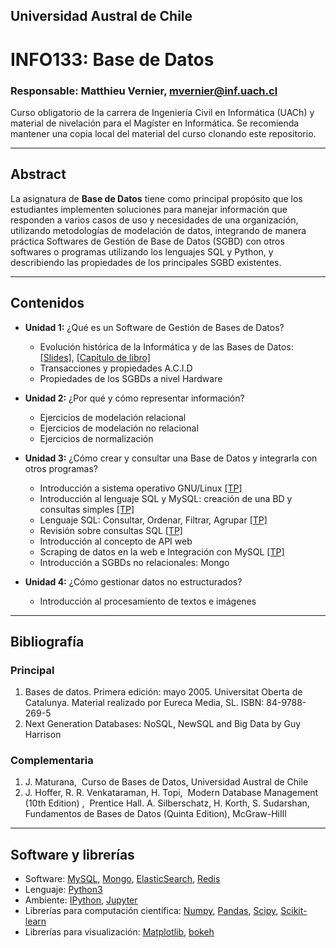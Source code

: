 ## Universidad Austral de Chile

# INFO133: Base de Datos

### Responsable: Matthieu Vernier, mvernier@inf.uach.cl

Curso obligatorio de la carrera de Ingeniería Civil en Informática (UACh) y material de nivelación para el Magíster en Informática. Se recomienda mantener una copia local del material del curso clonando este repositorio. 

***
## Abstract

La asignatura de **Base de Datos** tiene como principal propósito que los estudiantes implementen soluciones para manejar información que responden a varios casos de uso y necesidades de una organización, utilizando metodologías de modelación de datos, integrando de manera práctica Softwares de Gestión de Base de Datos (SGBD) con otros softwares o programas utilizando los lenguajes SQL y Python, y describiendo las propiedades de los principales SGBD existentes.


***
## Contenidos

- **Unidad 1:** ¿Qué es un Software de Gestión de Bases de Datos?
	- Evolución histórica de la Informática y de las Bases de Datos: [[Slides]](unidad1/slides-Maturana2012.pdf), [[Capitulo de libro]](unidad1/capitulo1.pdf)
	- Transacciones y propiedades A.C.I.D
	- Propiedades de los SGBDs a nivel Hardware

- **Unidad 2:** ¿Por qué y cómo representar información?
	- Ejercicios de modelación relacional
	- Ejercicios de modelación no relacional
	- Ejercicios de normalización

- **Unidad 3:** ¿Cómo crear y consultar una Base de Datos y integrarla con otros programas?


	- Introducción a sistema operativo GNU/Linux [[TP]](unidad3/tp-linux.md)
	- Introducción al lenguaje SQL y MySQL: creación de una BD y consultas simples [[TP]](unidad3/tp-sql1.md)
	- Lenguaje SQL: Consultar, Ordenar, Filtrar, Agrupar [[TP]](unidad3/tp-sql2.md)
	- Revisión sobre consultas SQL [[TP]](unidad3/tp-sql3.md)
	- Introducción al concepto de API web 
	- Scraping de datos en la web e Integración con MySQL [[TP]](unidad3/web-scraping-python.md)
	- Introducción a SGBDs no relacionales: Mongo
        
- **Unidad 4:** ¿Cómo gestionar datos no estructurados?
	- Introducción al procesamiento de textos e imágenes

***
## Bibliografía 


### Principal
1. Bases de datos. Primera edición: mayo 2005. Universitat Oberta de Catalunya. Material realizado por Eureca Media, SL. ISBN:
84-9788-269-5
1. Next Generation Databases: NoSQL, NewSQL and Big Data by Guy Harrison

### Complementaria
1. J. Maturana, ​ Curso de Bases de Datos, Universidad Austral de Chile
1. J. Hoffer, R. R. Venkataraman, H. Topi, ​ Modern Database Management (10th Edition) , ​ Prentice Hall.
A. Silberschatz, H. Korth, S. Sudarshan, ​ Fundamentos de Bases de Datos (Quinta Edition), ​ McGraw-HiIll

***
## Software y librerías

- Software: [MySQL](https://www.mysql.com/), [Mongo](https://www.mongodb.com/), [ElasticSearch](https://www.elastic.co/products/elasticsearch), [Redis](https://redis.io/)
- Lenguaje: [Python3](https://docs.python.org/3/)
- Ambiente: [IPython](https://ipython.org), [Jupyter](https://jupyter.org/)
- Librerías para computación científica: [Numpy](http://www.numpy.org/), [Pandas](https://pandas.pydata.org/), [Scipy](https://www.scipy.org/), [Scikit-learn](https://bokeh.pydata.org/en/latest/)
- Librerías para visualización: [Matplotlib](https://matplotlib.org/), [bokeh](https://bokeh.pydata.org/en/latest/)






